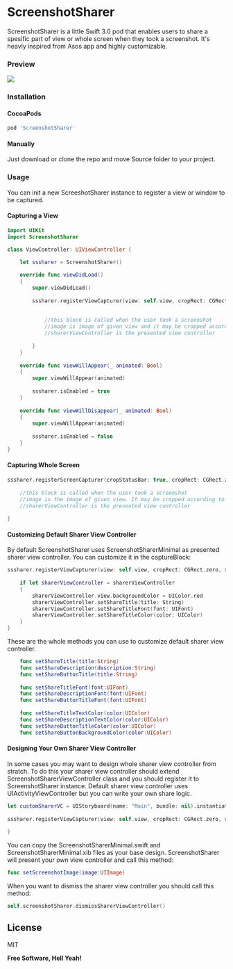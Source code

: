 # ScreenshotSharer
ScreenshotSharer is a little Swift 3.0 pod that enables users to share a spesific part of view or whole screen when they took a screenshot. It's heavly inspired from Asos app and highly customizable. 

### Preview
![](https://github.com/yagiz/ScreenshotSharer/blob/master/preview.gif?raw=true)

### Installation

#### CocoaPods
```sh
pod 'ScreenshotSharer'
```
#### Manually
Just download or clone the repo and move Source folder to your project.

### Usage
You can init a new ScreeshotSharer instance to register a view or window to be captured. 

#### Capturing a View
```swift
import UIKit
import ScreenshotSharer

class ViewController: UIViewController {

    let sssharer = ScreenshotSharer()
    
    override func viewDidLoad()
    {
        super.viewDidLoad()
        
        sssharer.registerViewCapturer(view: self.view, cropRect: CGRect.zero, sender: self) { (image, sharerViewController) in
            
            
            //this block is called when the user took a screenshot
            //image is image of given view and it may be cropped according to cropRect.
            //sharerViewController is the presented view controller
            
        }
    }
    
    override func viewWillAppear(_ animated: Bool)
    {
        super.viewWillAppear(animated)
        
        sssharer.isEnabled = true
    }
    
    override func viewWillDisappear(_ animated: Bool)
    {
        super.viewWillAppear(animated)
        
        sssharer.isEnabled = false
    }
}
```

#### Capturing Whole Screen
```swift
sssharer.registerScreenCapturer(cropStatusBar: true, cropRect: CGRect.zero, sender: self) { (image, sharerViewController) in
            
    //this block is called when the user took a screenshot
    //image is the image of given view. It may be cropped according to given cropRect.
    //sharerViewController is the presented view controller
    
}
```

#### Customizing Default Sharer View Controller 
By default ScreenshotSharer uses ScreenshotSharerMinimal as presented sharer view controller. You can customize it in the captureBlock:
```swift
sssharer.registerViewCapturer(view: self.view, cropRect: CGRect.zero, sender: self) { (image, sharerViewController) in
            
    if let sharerViewController = sharerViewController
    {
        sharerViewController.view.backgroundColor = UIColor.red
        sharerViewController.setShareTitle(title: String)
        sharerViewController.setShareTitleFont(font: UIFont)
        sharerViewController.setShareTitleColor(color: UIColor)
    }
}
```
These are the whole methods you can use to customize default sharer view controller.
```swift
    func setShareTitle(title:String)
    func setShareDescription(description:String)
    func setShareButtonTitle(title:String)
    
    func setShareTitleFont(font:UIFont)
    func setShareDescriptionFont(font:UIFont)
    func setShareButtonTitleFont(font:UIFont)
    
    func setShareTitleTextColor(color:UIColor)
    func setShareDescriptionTextColor(color:UIColor)
    func setShareButtonTitleColor(color:UIColor)
    func setShareButtonBackgroundColor(color:UIColor)
```
#### Designing Your Own Sharer View Controller
In some cases you may want to design whole sharer view controller from stratch. To do this your sharer view controller should extend ScreenshotSharerViewController class and you should register it to ScreenshotSharer instance. Default sharer view controller uses UIActivityViewController but you can write your own share logic.
```swift
let customSharerVC = UIStoryboard(name: "Main", bundle: nil).instantiateViewController(withIdentifier: "CustomScreenShotSharerViewController") as! CustomScreenShotSharerViewController
        
sssharer.registerViewCapturer(view: self.view, cropRect: CGRect.zero, sharerViewController: customSharerVC, sender: self) { (image, sharerViewController) in
            
}
```
You can copy the ScreenshotSharerMinimal.swift and ScreenshotSharerMinimal.xib files as your base design. ScreenshotSharer will present your own view controller and call this method:
```swift
func setScreenshotImage(image:UIImage)
```
When you want to dismiss the sharer view controller you should call this method:
```swift
self.screenshotSharer.dismissSharerViewController()
```


License
----
MIT

**Free Software, Hell Yeah!**